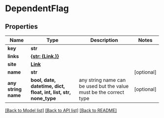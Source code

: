 # DependentFlag


## Properties
Name | Type | Description | Notes
------------ | ------------- | ------------- | -------------
**key** | **str** |  | 
**links** | [**{str: (Link,)}**](Link.md) |  | 
**site** | [**Link**](Link.md) |  | 
**name** | **str** |  | [optional] 
**any string name** | **bool, date, datetime, dict, float, int, list, str, none_type** | any string name can be used but the value must be the correct type | [optional]

[[Back to Model list]](../README.md#documentation-for-models) [[Back to API list]](../README.md#documentation-for-api-endpoints) [[Back to README]](../README.md)


